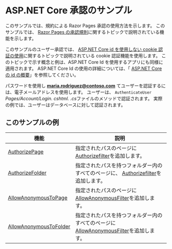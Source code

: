# <a name="aspnet-core-authorization-sample"></a>ASP.NET Core 承認のサンプル

このサンプルでは、規約による Razor Pages 承認の使用方法を示します。 このサンプルでは、 [Razor Pages の承認規則](https://docs.microsoft.com/aspnet/core/security/authorization/razor-pages-authorization)に関するトピックで説明されている機能を示します。

このサンプルのユーザー承認では、 [ASP.NET Core id を使用しない cookie 認証の使用](https://docs.microsoft.com/aspnet/core/security/authentication/cookie)に関するトピックで説明されている cookie 認証機能を使用します。 このトピックで示す概念と例は、ASP.NET Core Id を使用するアプリにも同様に適用されます。 ASP.NET Core Id の使用の詳細については、「 [ASP.NET Core の id の概要](https://docs.microsoft.com/aspnet/core/security/authentication/identity)」を参照してください。

パスワードを使用し **maria.rodriguez@contoso.com** てユーザーを認証するには、電子メールアドレスを使用します。 ユーザーは、 `AuthenticateUser` *Pages/Account/Login. cshtml. .cs*ファイルのメソッドで認証されます。 実際の例では、ユーザーはデータベースに対して認証されます。

## <a name="examples-in-this-sample"></a>このサンプルの例

| 機能 | 説明 |
| --- | --- |
| [AuthorizePage](https://docs.microsoft.com/dotnet/api/microsoft.extensions.dependencyinjection.pageconventioncollectionextensions.authorizepage) | 指定されたパスのページに[Authorizefilter](https://docs.microsoft.com/dotnet/api/microsoft.aspnetcore.mvc.authorization.authorizefilter)を追加します。 |
| [AuthorizeFolder](https://docs.microsoft.com/dotnet/api/microsoft.extensions.dependencyinjection.pageconventioncollectionextensions.authorizefolder) | 指定されたパスを持つフォルダー内のすべてのページに、 [Authorizefilter](https://docs.microsoft.com/dotnet/api/microsoft.aspnetcore.mvc.authorization.authorizefilter)を追加します。 |
| [AllowAnonymousToPage](https://docs.microsoft.com/dotnet/api/microsoft.extensions.dependencyinjection.pageconventioncollectionextensions.allowanonymoustopage) | 指定されたパスのページに[AllowAnonymousFilter](https://docs.microsoft.com/dotnet/api/microsoft.aspnetcore.mvc.authorization.allowanonymousfilter)を追加します。 |
| [AllowAnonymousToFolder](https://docs.microsoft.com/dotnet/api/microsoft.extensions.dependencyinjection.pageconventioncollectionextensions.allowanonymoustofolder) | 指定されたパスを持つフォルダー内のすべてのページに[AllowAnonymousFilter](https://docs.microsoft.com/dotnet/api/microsoft.aspnetcore.mvc.authorization.allowanonymousfilter)を追加します。 |
